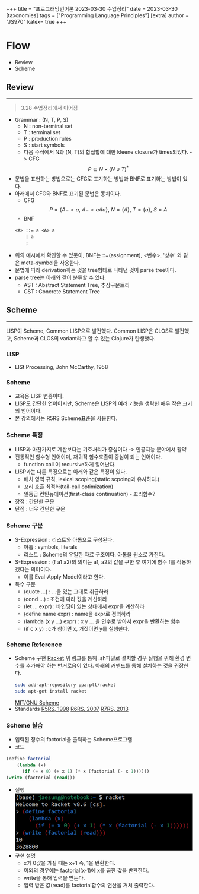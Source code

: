+++
title = "프로그래밍언어론 2023-03-30 수업정리"
date = 2023-03-30
[taxonomies]
tags = ["Programming Language Principles"]
[extra]
author = "JS970"
katex= true
+++
# Flow
- Review
- Scheme

## Review
---
> 3.28 수업정리에서 이어짐
- Grammar : (N, T, P, S)
	- N : non-terminal set
	- T : terminal set
	- P : production rules
	- S : start symbols
	- 다음 수식에서 N과 (N, T)의 합집합에 대한 kleene closure가 times되었다. -> CFG$$P \subseteq N \times (N \cup T)^* $$
- 문법을 표현하는 방법으로는 CFG로 표기하는 방법과 BNF로 표기하는 방법이 있다.
- 아래에서 CFG와 BNF로 표기된 문법은 동치이다.
	- CFG$$P = \{A->a,\ A->aAa\},\ N = \{A\},\ T = \{a\},\ S = A$$
	- BNF
	```txt
	<A> ::= a <A> a
		| a
		;
	```
- 위의 예시에서 확인할 수 있둣이, BNF는 ::=(assignment), <변수>, '상수' 와 같은 meta-symbol을 사용한다.
- 문법에 따라 derivation하는 것을 tree형태로 나타낸 것이 parse tree이다.
- parse tree는 아래와 같이 분류할 수 있다.
	- AST : Abstract Statement Tree, 추상구문트리
	- CST : Concrete Statement Tree

## Scheme
---
LISP이 Scheme, Common LISP으로 발전했다. Common LISP은 CLOS로 발전했고, Scheme과 CLOS의 variant라고 할 수 있는 Clojure가 탄생했다.

### LISP
- LISt Processing, John McCarthy, 1958

### Scheme
- 교육용 LISP 변종이다.
- LISP도 간단한 언어이지만, Scheme은 LISP의 여러 기능을 생략한 매우 작은 크기의 언어이다.
- 본 강의에서는 R5RS Scheme표준을 사용한다.

### Scheme 특징
- LISP과 마찬가지로 계산보다는 기호처리가 중심이다 -> 인공지능 분야에서 활약
- 전통적인 함수형 언어이며, 재귀적 함수호출이 중심이 되는 언어이다.
	- function call 이 recursive하게 일어난다.
- LISP과는 다른 특징으로는 아래와 같은 특징이 있다.
	- 배치 영역 규칙, lexical scoping(static scpoing과 유사하다.)
	- 꼬리 호출 최적화(tail-call optimization)
	- 일등급 컨틴뉴에이션(first-class continuation) - 꼬리함수?
- 장점 : 간단한 구문
- 단점 : 너무 간단한 구문

### Scheme 구문
- S-Expression : 리스트와 아톰으로 구성된다.
	- 아톰 : symbols, literals
	- 리스트 : Scheme의 유일한 자료 구조이다. 아톰을 원소로 가진다.
- S-Expression : (f a1 a2)의 의미는 a1, a2의 값을 구한 후 여기에 함수 f를 적용하겠다는 의미이다.
	- 이를 Eval-Apply Model이라고 한다.
- 특수 구문
	- (quote ...) : ...을 있는 그대로 취급하라
	- (cond ...) : 조건에 따라 값을 계산하라
	- (let ... expr) : 바인딩이 있는 상태에서 expr을 계산하라
	- (define name expr) : name을 expr로 정의하라
	- (lambda (x y ...) expr) : x y ... 을 인수로 받아서 expr을 반환하는 함수
	- (if c x y) : c가 참이면 x, 거짓이면 y를 실행한다.

### Scheme Reference
- Scheme 구현
	[Racket](https://racket-lang.org/)
	위 링크를 통해 .sh파일로 설치할 경우 실행을 위해 환경 변수를 추가해야 하는 번거로움이 있다. 아래의 커멘드를 통해 설치하는 것을 권장한다.
	```bash
	sudo add-apt-repository ppa:plt/racket	
	sudo apt-get install racket
	```
	[MIT/GNU Scheme](https://swiss.csail.mit.edu/projects/scheme/)
- Standards
	[R5RS, 1998](http://swiss.csail.mit.edu/ftpdir/scheme-reports/r5rs.ps)
	[R6RS, 2007](http://www.r6rs.org/final/r6rs.pdf)
	[R7RS, 2013](https://small.r7rs.org/attachment/r7rs.pdf)

### Scheme 실습
- 입력된 정수의 factorial을 출력하는 Scheme프로그램
- 코드
```Scheme
(define factorial
	(lambda (x)
	  (if (= x 0) (+ x 1) (* x (factorial (- x 1))))))
(write (factorial (read)))
```
- 실행
![racket_factorial](/image/PL/racket_factorial.png)
- 구현 설명
	- x가 0값을 가질 때는 x+1 즉, 1을 반환한다.
	- 이외의 경우에는 factorial(x-1)에 x를 곱한 값을 반환한다.
	- write을 통해 입력을 받는다.
	- 입력 받은 값(read)를 factorial함수의 연산을 거쳐 출력한다.